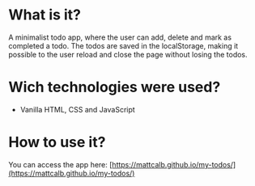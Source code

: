 # What is it?
A minimalist todo app, where the user can add, delete and mark as completed a todo. The todos are saved in the localStorage, making it possible to the user reload and close the page without losing the todos. 
# Wich technologies were used?
- Vanilla HTML, CSS and JavaScript
# How to use it?
You can access the app here: [https://mattcalb.github.io/my-todos/](https://mattcalb.github.io/my-todos/)
